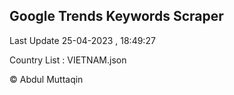 

## Google Trends Keywords Scraper 
 
Last Update 25-04-2023 , 18:49:27

Country List :
VIETNAM.json



© Abdul Muttaqin 
